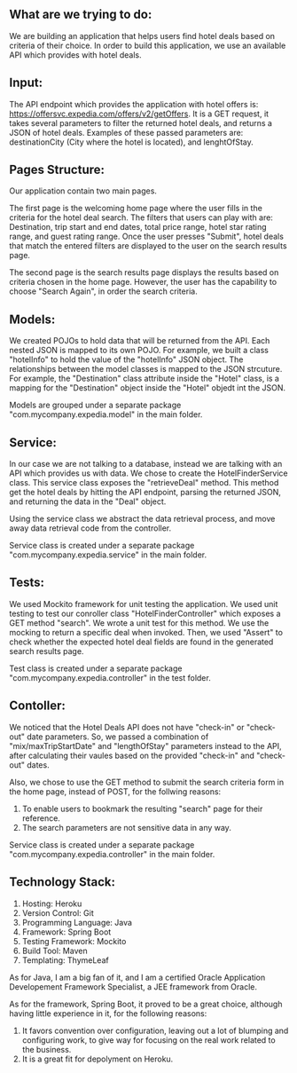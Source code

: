 What are we trying to do:
-------------------------

We are building an application that helps users find hotel deals based on criteria of their choice. In order to build this application, we use an available API which provides with hotel deals.

Input:
-----
The API endpoint which provides the application with hotel offers is: https://offersvc.expedia.com/offers/v2/getOffers. It is a GET request, it takes several parameters to filter the returned hotel deals, and returns a JSON of hotel deals. Examples of these passed parameters are: destinationCity (City where the hotel is located), and lenghtOfStay.

Pages Structure:
----------------
Our application contain two main pages. 

The first page is the welcoming home page where the user fills in the criteria for the hotel deal search. The filters that users can play with are: Destination, trip start and end dates, total price range, hotel star rating range, and guest rating range. Once the user presses "Submit", hotel deals that match the entered filters are displayed to the user on the search results page.

The second page is the search results page displays the results based on criteria chosen in the home page. However, the user has the capability to choose "Search Again", in order the search criteria.

Models:
-------
We created POJOs to hold data that will be returned from the API. Each nested JSON is mapped to its own POJO. For example, we built a class "hotelInfo" to hold the value of the "hotelInfo" JSON object. The relationships between the model classes is mapped to the JSON strcuture. For example, the "Destination" class attribute inside the "Hotel" class, is a mapping for the "Destination" object inside the "Hotel" objedt int the JSON.

Models are grouped under a separate package "com.mycompany.expedia.model" in the main folder.

Service:
--------
In our case we are not talking to a database, instead we are talking with an API which provides us with data. 
We chose to create the HotelFinderService class. This service class exposes the "retrieveDeal" method. This method get the hotel deals by hitting the API endpoint, parsing the returned JSON, and returning the data in the "Deal" object. 

Using the service class we abstract the data retrieval process, and move away data retrieval code from the controller.

Service class is created under a separate package "com.mycompany.expedia.service" in the main folder.

Tests:
------
We used Mockito framework for unit testing the application. We used unit testing to test our conroller class "HotelFinderController" which exposes a GET method "search". We wrote a unit test for this method. We use the mocking to return a specific deal when invoked. Then, we used "Assert" to check whether the expected hotel deal fields are found in the generated search results page.

Test class is created under a separate package "com.mycompany.expedia.controller" in the test folder.

Contoller:
----------
We noticed that the Hotel Deals API does not have "check-in" or "check-out" date parameters. So, we passed a combination of "mix/maxTripStartDate" and "lengthOfStay" parameters instead to the API, after calculating their vaules based on the provided "check-in" and "check-out" dates.

Also, we chose to use the GET method to submit the search criteria form in the home page, instead of POST, for the follwing reasons:
1. To enable users to bookmark the resulting "search" page for their reference. 
2. The search parameters are not sensitive data in any way.

Service class is created under a separate package "com.mycompany.expedia.controller" in the main folder.

Technology Stack:
----------------
1. Hosting: Heroku
2. Version Control: Git
3. Programming Language: Java
4. Framework: Spring Boot
5. Testing Framework: Mockito
6. Build Tool: Maven
7. Templating: ThymeLeaf

As for Java, I am a big fan of it, and I am a certified Oracle Application Developement Framework Specialist, a JEE framework from Oracle.

As for the framework, Spring Boot, it proved to be a great choice, although having little experience in it, for the following reasons:
1. It favors convention over configuration, leaving out a lot of blumping and configuring work, to give way for focusing on the real work related to the business.
2. It is a great fit for depolyment on Heroku.

 
